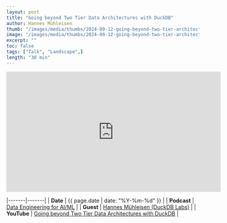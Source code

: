 ```yaml
---
layout: post
title: "Going beyond Two Tier Data Architectures with DuckDB"
author: Hannes Mühleisen
thumb: "/images/media/thumbs/2024-09-12-going-beyond-two-tier-architectures-with-duckdb.png"
image: "/images/media/thumbs/2024-09-12-going-beyond-two-tier-architectures-with-duckdb.png"
excerpt: ""
toc: false
tags: ["Talk", "Landscape",]
length: "30 min"
---
```


<div class="video-container">
<iframe width="560" height="315" src="https://www.youtube-nocookie.com/embed/bi0XhmbkqU8?si=7nUCLymvtVwG51nc" title="YouTube video player" frameborder="0" allow="accelerometer; autoplay; clipboard-write; encrypted-media; gyroscope; picture-in-picture; web-share" referrerpolicy="strict-origin-when-cross-origin" allowfullscreen></iframe>
</div>

|-------|-------|
| **Date** | {{ page.date | date: "%Y-%m-%d" }} |
| **Podcast** | [Data Engineering for AI/ML](https://home.mlops.community/public/events/dataengforai) |
| **Guest** | [Hannes Mühleisen (DuckDB Labs)](https://hannes.muehleisen.org/) |
| **YouTube** | [Going beyond Two Tier Data Architectures with DuckDB](https://www.youtube.com/watch?v=bi0XhmbkqU8) |
